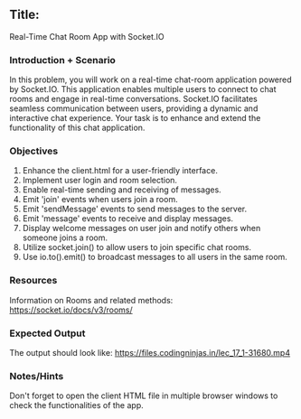 ## Title: 

Real-Time Chat Room App with Socket.IO

### Introduction + Scenario

In this problem, you will work on a real-time chat-room application powered by Socket.IO. This application enables multiple users to connect to chat rooms and engage in real-time conversations. Socket.IO facilitates seamless communication between users, providing a dynamic and interactive chat experience. Your task is to enhance and extend the functionality of this chat application.

### Objectives

1. Enhance the client.html for a user-friendly interface.
2. Implement user login and room selection.
3. Enable real-time sending and receiving of messages.
4. Emit 'join' events when users join a room.
5. Emit 'sendMessage' events to send messages to the server.
6. Emit 'message' events to receive and display messages.
7. Display welcome messages on user join and notify others when someone joins a room.
8. Utilize socket.join() to allow users to join specific chat rooms.
9. Use io.to().emit() to broadcast messages to all users in the same room.

### Resources

Information on Rooms and related methods: https://socket.io/docs/v3/rooms/

### Expected Output
The output should look like: https://files.codingninjas.in/lec_17_1-31680.mp4

### Notes/Hints

Don't forget to open the client HTML file in multiple browser windows to check the functionalities of the app.

